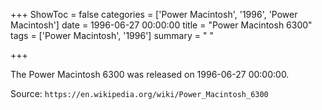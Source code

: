 +++
ShowToc = false
categories = ['Power Macintosh', '1996', 'Power Macintosh']
date = 1996-06-27 00:00:00
title = "Power Macintosh 6300"
tags = ['Power Macintosh', '1996']
summary = " "

+++

The Power Macintosh 6300 was released on 1996-06-27 00:00:00.

Source: `https://en.wikipedia.org/wiki/Power_Macintosh_6300`


